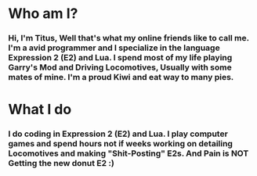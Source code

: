 
# Who am I?
### Hi, I'm Titus, Well that's what my online friends like to call me. I'm a avid programmer and I specialize in the language Expression 2 (E2)  and Lua. I spend most of my life playing Garry's Mod and Driving Locomotives, Usually with some mates of mine. I'm a proud Kiwi and eat way to many pies.

# What I do
### I do coding in Expression 2 (E2)  and Lua. I play computer games and spend hours not if weeks working on detailing Locomotives and making "Shit-Posting" E2s. And Pain is  NOT Getting the new donut E2 :)
